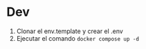 




# Dev
1. Clonar el env.template y crear el .env
2. Ejecutar el comando ```docker compose up -d```
